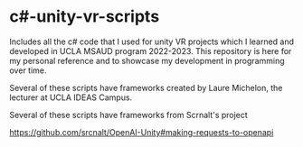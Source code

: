 # c#-unity-vr-scripts
Includes all the c# code that I used for unity VR projects which I learned and developed in UCLA MSAUD program 2022-2023.
This repository is here for my personal reference and to showcase my development in programming over time.

Several of these scripts have frameworks created by Laure Michelon, the lecturer at UCLA IDEAS Campus.

Several of these scripts have frameworks from Scrnalt's project

https://github.com/srcnalt/OpenAI-Unity#making-requests-to-openapi
